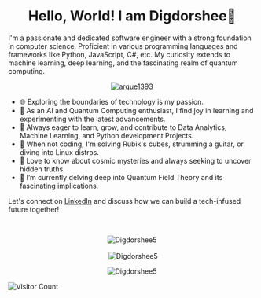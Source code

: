 

<!--
**arque1393/arque1393** is a ✨ _special_ ✨ repository because its `README.md` (this file) appears on your GitHub profile.

Here are some ideas to get you started:

- 🔭 I’m currently working on ...
- 🌱 I’m currently learning ...
- 👯 I’m looking to collaborate on ...
- 🤔 I’m looking for help with ...
- 💬 Ask me about ...
- 📫 How to reach me: ...
- 😄 Pronouns: ...
- ⚡ Fun fact: ...
-->
<h1 align="center"> Hello, World! I am Digdorshee👋 </h1>

I'm a passionate and dedicated software engineer with a strong foundation in computer science. Proficient in various programming languages and frameworks like Python, JavaScript, C#, etc. My curiosity extends to machine learning, deep learning, and the fascinating realm of quantum computing.

<p align="center" display="block"> <a href="https://github.com/ryo-ma/github-profile-trophy"><img src="https://github-profile-trophy.vercel.app/?username=arque1393" alt="arque1393" /></a> </p>

- 🌐 Exploring the boundaries of technology is my passion.
- 🧠 As an AI and Quantum Computing enthusiast, I find joy in learning and experimenting with the latest advancements.
- 🌱 Always eager to learn, grow, and contribute to Data Analytics, Machine Learning, and Python development Projects.
- 🎸 When not coding, I'm solving Rubik's cubes, strumming a guitar, or diving into Linux distros.
- 🌌 Love to know about cosmic mysteries and always seeking to uncover hidden truths.
- 🔭 I’m currently delving deep into Quantum Field Theory and its fascinating implications.
<!--
🎓 Recent [University Name] graduate, holding a Bachelor's in Computer Science and seeking a full-time software engineer role to create meaningful solutions with my skills.
-->
Let's connect on [LinkedIn](https://www.linkedin.com/in/digdorshee-ghosal-4998a0200/) and discuss how we can build a tech-infused future together!

<div align="center" display="block">
<!-- <img align="center" src="https://github-readme-stats.vercel.app/api/top-langs?username=Digdorshee5&show_icons=true&locale=en&layout=compact" alt="Digdorshee5" /> -->
</div><br>
<p align="center" display="block"><img align="center" src="https://github-readme-streak-stats.herokuapp.com/?user=Digdorshee5&" alt="Digdorshee5" /></p>
<p align="center" display="block">&nbsp;<img align="center" src="https://github-readme-stats.vercel.app/api?username=Digdorshee5&show_icons=true&locale=en" alt="Digdorshee5" /></p>
<p align="center" display="block"><img align="center" src="https://github-readme-streak-stats.herokuapp.com/?user=Digdorshee5&" alt="Digdorshee5" /></p>


![Visitor Count](https://visitor-badge.laobi.icu/badge?page_id=arque1393.aritra1393)



